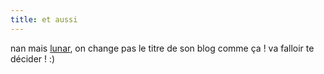 ```yaml
---
title: et aussi
---
```


nan mais [lunar](http://lune.talath.net/~lunar/blog/), on change pas le titre
de son blog comme ça ! va falloir te décider ! :)

